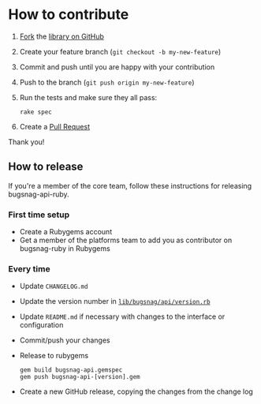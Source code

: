 # How to contribute

1. [Fork](https://help.github.com/articles/fork-a-repo) the [library on GitHub](https://github.com/bugsnag/bugsnag-api-ruby)
2. Create your feature branch (`git checkout -b my-new-feature`)
3. Commit and push until you are happy with your contribution
4. Push to the branch (`git push origin my-new-feature`)
5. Run the tests and make sure they all pass:

    ```
    rake spec
    ```

6. Create a [Pull Request](https://help.github.com/articles/using-pull-requests)

Thank you!

## How to release

If you're a member of the core team, follow these instructions for releasing bugsnag-api-ruby.

### First time setup

* Create a Rubygems account
* Get a member of the platforms team to add you as contributor on bugsnag-ruby in Rubygems

### Every time

* Update `CHANGELOG.md`
* Update the version number in [`lib/bugsnag/api/version.rb`](./lib/bugsnag/api/version.rb)
* Update `README.md` if necessary with changes to the interface or configuration
* Commit/push your changes
* Release to rubygems

  ```
  gem build bugsnag-api.gemspec
  gem push bugsnag-api-[version].gem
  ```
* Create a new GitHub release, copying the changes from the change log


